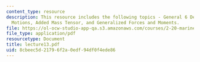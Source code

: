 ```yaml
---
content_type: resource
description: This resource includes the following topics - General 6 Degrees of Freedom
  Motions, Added Mass Tensor, and Generalized Forces and Moments.
file: https://ol-ocw-studio-app-qa.s3.amazonaws.com/courses/2-20-marine-hydrodynamics-13-021-spring-2005/8cbeec5d21796f2a0edf94df0f4ede86_lecture13.pdf
file_type: application/pdf
resourcetype: Document
title: lecture13.pdf
uid: 8cbeec5d-2179-6f2a-0edf-94df0f4ede86
---
```


